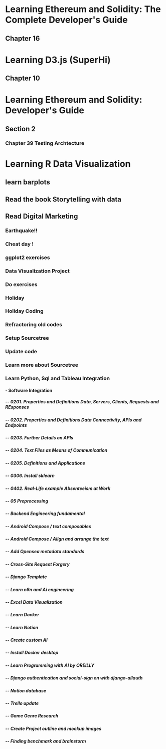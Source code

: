 # Learning Ethereum and Solidity: The Complete Developer's Guide
## Chapter 16

# Learning D3.js (SuperHi) 
## Chapter 10

# Learning Ethereum and Solidity: Developer's Guide
## Section 2
### Chapter 39 Testing Archtecture 

# Learning R Data Visualization
## learn barplots

## Read the book Storytelling with data
## Read Digital Marketing

### Earthquake!!
### Cheat day !

### ggplot2 exercises
### Data Visualization Project
### Do exercises

### Holiday
### Holiday Coding

### Refractoring old codes
### Setup Sourcetree
### Update code
### Learn more about Sourcetree

### Learn Python, Sql and Tableau Integration
#### - Software Integration
#####  -- 0201. Properties and Definitions Data, Servers, Clients, Requests and REsponses
#####  -- 0202. Properties and Definitions Data Connectivity, APIs and Endpoints
#####  -- 0203. Further Details on APIs
#####  -- 0204. Text Files as Means of Communication
#####  -- 0205. Definitions and Applications
#####  -- 0306. Install sklearn
#####  -- 0402. Real-Life example Absenteeism at Work
#####  -- 05 Preprocessing
#####  -- Backend Engineering fundamental
#####  -- Android Compose / text composables
#####  -- Android Compose / Align and arrange the text
#####  -- Add Opensea metadata standards
#####  -- Cross-Site Request Forgery
#####  -- Django Template
#####  -- Learn n8n and Ai engineering
#####  -- Excel Data Visualization
#####  -- Learn Docker
#####  -- Learn Notion
#####  -- Create custom AI
#####  -- Install Docker desktop
#####  -- Learn Programming with AI by OREILLY
#####  -- Django authentication and social-sign on with django-allauth
#####  -- Notion database
#####  -- Trello update
#####  -- Game Genre Research
#####  -- Create Project outline and mockup images
#####  -- Finding benchmark and brainstorm
